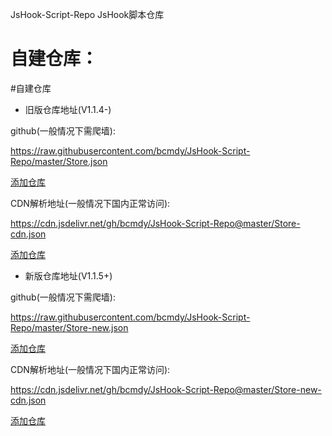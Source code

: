 JsHook-Script-Repo
JsHook脚本仓库

# 自建仓库：
#自建仓库
- 旧版仓库地址(V1.1.4-)

github(一般情况下需爬墙):

https://raw.githubusercontent.com/bcmdy/JsHook-Script-Repo/master/Store.json

[添加仓库](jshook://store?url=https://raw.githubusercontent.com/bcmdy/JsHook-Script-Repo/master/Store.json)

CDN解析地址(一般情况下国内正常访问):

https://cdn.jsdelivr.net/gh/bcmdy/JsHook-Script-Repo@master/Store-cdn.json

[添加仓库](jshook://store?url=https://cdn.jsdelivr.net/gh/bcmdy/JsHook-Script-Repo@master/Store-cdn.json)

- 新版仓库地址(V1.1.5+)

github(一般情况下需爬墙):

https://raw.githubusercontent.com/bcmdy/JsHook-Script-Repo/master/Store-new.json

[添加仓库](jshook://store?url=https://raw.githubusercontent.com/bcmdy/JsHook-Script-Repo/master/Store-new.json)

CDN解析地址(一般情况下国内正常访问):

https://cdn.jsdelivr.net/gh/bcmdy/JsHook-Script-Repo@master/Store-new-cdn.json

[添加仓库](jshook://store?url=https://cdn.jsdelivr.net/gh/bcmdy/JsHook-Script-Repo@master/Store-new-cdn.json)
